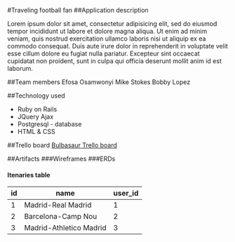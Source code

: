 #Traveling football fan
##Application description

Lorem ipsum dolor sit amet, consectetur adipisicing elit, sed do eiusmod tempor incididunt ut labore et dolore magna aliqua. Ut enim ad minim veniam, quis nostrud exercitation ullamco laboris nisi ut aliquip ex ea commodo consequat. Duis aute irure dolor in reprehenderit in voluptate velit esse cillum dolore eu fugiat nulla pariatur. Excepteur sint occaecat cupidatat non proident, sunt in culpa qui officia deserunt mollit anim id est laborum.

##Team members
Efosa Osamwonyi
Mike Stokes
Bobby Lopez  

##Technology used
+ Ruby on Rails
+ JQuery Ajax
+ Postgresql - database
+ HTML & CSS

##Trello board
<a href="https://trello.com/b/tYYOSPAQ/project-3-bulbasaur">Bulbasaur Trello board</a>

##Artifacts
###Wireframes
###ERDs
#### Itenaries table
|id   |name   |user_id   |
|---|---|---|
|1   |Madrid-Real Madrid  | 1  |
|2   |Barcelona-Camp Nou   |2   |
|3   |Madrid-Athletico Madrid   |3   |
